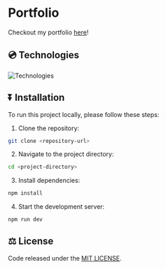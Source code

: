 # Portfolio
Checkout my portfolio [here](https://felipecomarques.github.io/)! 

## 💿 Technologies
![Technologies](https://skillicons.dev/icons?i=ts,react,tailwind,nodejs,vite)

## ⏬ Installation
To run this project locally, please follow these steps:
1. Clone the repository:
```bash
git clone <repository-url>
```

2. Navigate to the project directory:
```bash
cd <project-directory>
```

3. Install dependencies:
```bash
npm install
```

4. Start the development server: 
```bash
npm run dev
```


## ⚖️ License
Code released under the [MIT LICENSE](./LICENSE).
